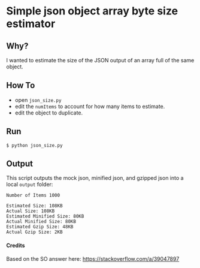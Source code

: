 # Simple json object array byte size estimator

## Why?
I wanted to estimate the size of the JSON output of an array full of the same object.

## How To
- open `json_size.py`
- edit the `numItems` to account for how many items to estimate.
- edit the object to duplicate.

## Run
```
$ python json_size.py
```

## Output
This script outputs the mock json, minified json, and gzipped json into a local `output` folder:

```
Number of Items 1000

Estimated Size: 108KB
Actual Size: 108KB
Estimated Minified Size: 80KB
Actual Minified Size: 80KB
Estimated Gzip Size: 48KB
Actual Gzip Size: 2KB
```

#### Credits
Based on the SO answer here: https://stackoverflow.com/a/39047897